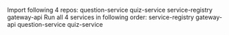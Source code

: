 Import following 4 repos: question-service quiz-service service-registry gateway-api
Run all 4 services in following order: service-registry gateway-api question-service quiz-service
